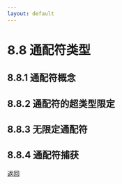 ```yaml
---
layout: default
---
```


# 8.8 通配符类型  
## 8.8.1 通配符概念  
## 8.8.2 通配符的超类型限定  
## 8.8.3 无限定通配符  
## 8.8.4 通配符捕获

[返回](/index)